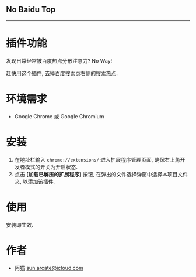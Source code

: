 No Baidu Top
---
---

# 插件功能

发现日常经常被百度热点分散注意力? No Way!

赶快用这个插件, 去掉百度搜索页右侧的搜索热点.

# 环境需求

* Google Chrome 或 Google Chromium

# 安装

1. 在地址栏输入 `chrome://extensions/` 进入扩展程序管理页面, 确保右上角开发者模式的开关为开启状态.
2. 点击 **[加载已解压的扩展程序]** 按钮, 在弹出的文件选择弹窗中选择本项目文件夹, 以添加该插件.

# 使用

安装即生效.

# 作者
* 阿猫 sun.arcate@icloud.com